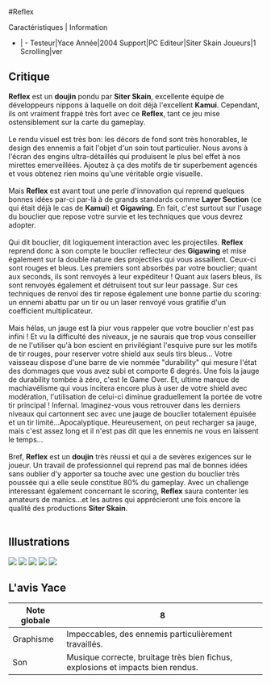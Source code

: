 #Reflex

Caractéristiques | Information
- | -
Testeur|Yace
Année|2004
Support|PC
Editeur|Siter Skain
Joueurs|1
Scrolling|ver

## Critique
<b>Reflex</b> est un <b>doujin</b> pondu par <b>Siter Skain</b>, excellente équipe de développeurs nippons à laquelle on doit déjà l'excellent <b>Kamui</b>. Cependant, ils ont vraiment frappé très fort avec ce <b>Reflex</b>, tant ce jeu mise ostensiblement sur la carte du gameplay.<br/> <br/>Le rendu visuel est très bon: les décors de fond sont très honorables, le design des ennemis a fait l'objet d'un soin tout particulier. Nous avons à l'écran des engins ultra-détaillés qui produisent le plus bel effet à nos mirettes emerveillées. Ajoutez à ça des motifs de tir superbement agencés et vous obtenez rien moins qu'une véritable orgie visuelle.<br/> <br/>Mais <b>Reflex</b> est avant tout une perle d'innovation qui reprend quelques bonnes idées par-ci par-là à de grands standards comme <b>Layer Section</b> (ce qui était déjà le cas de <b>Kamui</b>) et <b>Gigawing</b>. En fait, c'est surtout sur l'usage du bouclier que repose votre survie et les techniques que vous devrez adopter.<br/> <br/>Qui dit bouclier, dit logiquement interaction avec les projectiles. <b>Reflex</b> reprend donc à son compte le bouclier reflecteur des <b>Gigawing</b> et mise également sur la double nature des projectiles qui vous assaillent. Ceux-ci sont rouges et bleus. Les premiers sont absorbés par votre bouclier; quant aux seconds, ils sont renvoyés à leur expéditeur ! Quant aux lasers bleus, ils sont renvoyés également et détruisent tout sur leur passage. Sur ces techniques de renvoi des tir repose également une bonne partie du scoring: un ennemi abattu par un tir ou un laser renvoyé vous gratifie d'un coefficient multiplicateur.<br/> <br/>Mais hélas, un jauge est là piur vous rappeler que votre bouclier n'est pas infini ! Et vu la difficulté des niveaux, je ne saurais que trop vous conseiller de ne l'utiliser qu'à bon escient en privilégiant l'esquive pure sur les motifs de tir rouges, pour reserver votre shield aux seuls tirs bleus... Votre vaisseau dispose d'une barre de vie nommée "durability" qui mesure l'état des dommages que vous avez subi et comporte 6 degrés. Une fois la jauge de durability tombée à zéro, c'est le Game Over. Et, ultime marque de machiavélisme qui vous incitera encore plus à user de votre shield avec modération, l'utilisation de celui-ci diminue graduellement la portée de votre tir principal ! Infernal. Imaginez-vous vous retrouver dans les derniers niveaux qui cartonnent sec avec une jauge de bouclier totalement épuisée et un tir limité...Apocalyptique. Heureusement, on peut recharger sa jauge, mais c'est assez long et il n'est pas dit que les ennemis ne vous en laissent le temps...<br/> <br/>Bref, <b>Reflex</b> est un <b>doujin</b> très réussi et qui a de sevères exigences sur le joueur. Un travail de professionnel qui reprend pas mal de bonnes idées sans oublier d'y apporter sa touche avec une gestion du bouclier très poussée qui a elle seule constitue 80% du gameplay. Avec un challenge interessant également concernant le scoring, <b>Reflex</b> saura contenter les amateurs de manics...et les autres qui apprécieront une fois encore la qualité des productions <b>Siter Skain</b>.<br/> <br/>

## Illustrations
![](http://www.shmup.com/images/thumbs/img_fiche_1_889.jpg)
![](http://www.shmup.com/images/thumbs/img_fiche_2_889.jpg)
![](http://www.shmup.com/images/thumbs/img_fiche_3_889.jpg)
![](http://www.shmup.com/images/thumbs/img_fiche_4_889.jpg)
![](http://www.shmup.com/images/thumbs/)

## L'avis Yace
Note globale|8
-|-
Graphisme|Impeccables, des ennemis particulièrement travaillés.
Son|Musique correcte, bruitage très bien fichus, explosions et impacts bien rendus.
